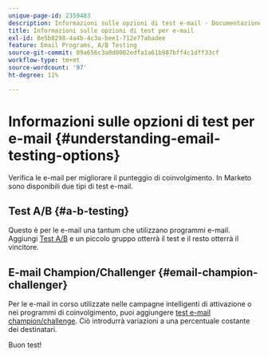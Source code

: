 ```yaml
---
unique-page-id: 2359483
description: Informazioni sulle opzioni di test e-mail - Documentazione di Marketo - Documentazione del prodotto
title: Informazioni sulle opzioni di test per e-mail
exl-id: 8e5b0298-4a4b-4c3a-bee1-712e77abadee
feature: Email Programs, A/B Testing
source-git-commit: 09a656c3a0d0002edfa1a61b987bff4c1dff33cf
workflow-type: tm+mt
source-wordcount: '97'
ht-degree: 11%

---
```


# Informazioni sulle opzioni di test per e-mail {#understanding-email-testing-options}

Verifica le e-mail per migliorare il punteggio di coinvolgimento. In Marketo sono disponibili due tipi di test e-mail.

## Test A/B {#a-b-testing}

Questo è per le e-mail una tantum che utilizzano programmi e-mail. Aggiungi [Test A/B](/help/marketo/product-docs/email-marketing/email-programs/email-program-actions/email-test-a-b-test/add-an-a-b-test.md) e un piccolo gruppo otterrà il test e il resto otterrà il vincitore.

## E-mail Champion/Challenger {#email-champion-challenger}

Per le e-mail in corso utilizzate nelle campagne intelligenti di attivazione o nei programmi di coinvolgimento, puoi aggiungere [test e-mail champion/challenge](/help/marketo/product-docs/email-marketing/general/functions-in-the-editor/email-tests-champion-challenger/add-an-email-champion-challenger.md). Ciò introdurrà variazioni a una percentuale costante dei destinatari.

Buon test!
